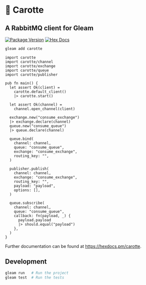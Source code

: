 # 🥕 Carotte

## A RabbitMQ client for Gleam

[![Package Version](https://img.shields.io/hexpm/v/carotte)](https://hex.pm/packages/carotte)
[![Hex Docs](https://img.shields.io/badge/hex-docs-ffaff3)](https://hexdocs.pm/carotte/)

```sh
gleam add carotte
```

```gleam
import carotte
import carotte/channel
import carotte/exchange
import carotte/queue
import carotte/publisher

pub fn main() {
  let assert Ok(client) =
    carotte.default_client()
    |> carotte.start()

  let assert Ok(channel) =
    channel.open_channel(client)

  exchange.new("consume_exchange")
  |> exchange.declare(channel)
  queue.new("consume_queue")
  |> queue.declare(channel)

  queue.bind(
    channel: channel,
    queue: "consume_queue",
    exchange: "consume_exchange",
    routing_key: "",
  )

  publisher.publish(
    channel: channel,
    exchange: "consume_exchange",
    routing_key: "",
    payload: "payload",
    options: [],
  )

  queue.subscribe(
    channel: channel,
    queue: "consume_queue",
    callback: fn(payload, _) {
      payload.payload
      |> should.equal("payload")
    },
  )
}
```

Further documentation can be found at <https://hexdocs.pm/carotte>.

## Development

```sh
gleam run   # Run the project
gleam test  # Run the tests
```
